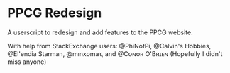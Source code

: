 # PPCG Redesign

A userscript to redesign and add features to the PPCG website.

With help from StackExchange users: @PhiNotPi, @Calvin's Hobbies, @El'endia Starman, @mınxomaτ, and @Cᴏɴᴏʀ O'Bʀɪᴇɴ (Hopefully I didn't miss anyone)

